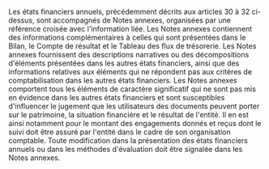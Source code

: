 Les états financiers annuels, précédemment décrits aux articles 30 à 32 ci-dessus, sont accompagnés de Notes
annexes, organisées par une référence croisée avec l'information liée.
Les Notes annexes contiennent des informations complémentaires à celles qui sont présentées dans le Bilan, le
Compte de résultat et le Tableau des flux de trésorerie. Les Notes annexes fournissent des descriptions narratives
ou des décompositions d'éléments présentées dans les autres états financiers, ainsi que des informations relatives
aux éléments qui ne répondent pas aux critères de comptabilisation dans les autres états financiers.
Les Notes annexes comportent tous les éléments de caractère significatif qui ne sont pas mis en évidence dans les
autres états financiers et sont susceptibles d'influencer le jugement que les utilisateurs des documents peuvent
porter sur le patrimoine, la situation financière et le résultat de l'entité. Il en est ainsi notamment pour le montant
des engagements donnés et reçus dont le suivi doit être assuré par l'entité dans le cadre de son organisation
comptable.
Toute modification dans la présentation des états financiers annuels ou dans les méthodes d'évaluation doit être
signalée dans les Notes annexes.